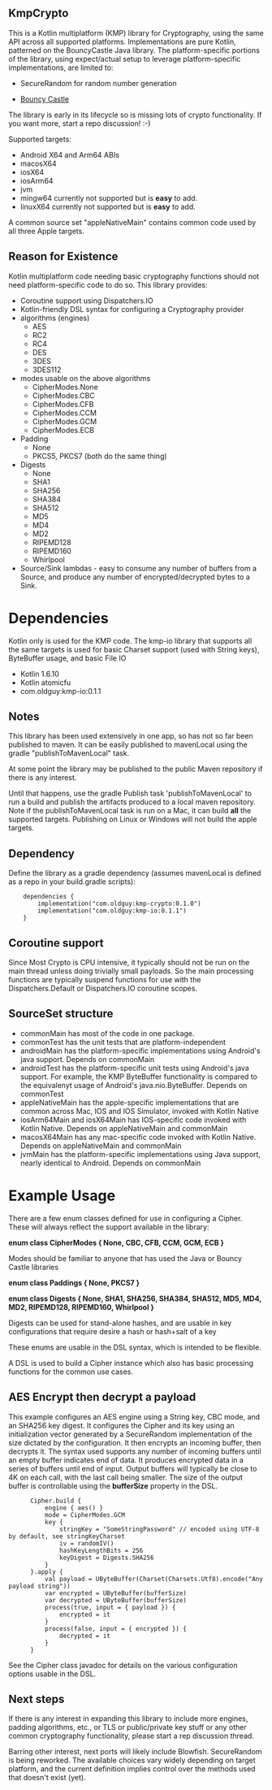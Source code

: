 ## KmpCrypto

This is a Kotlin multiplatform (KMP) library for Cryptography, using the same API across all supported platforms.  Implementations are pure Kotlin, patterned on the BouncyCastle Java library. The platform-specific portions of the library, using expect/actual setup to leverage platform-specific implementations, are limited to:

- SecureRandom for random number generation

- [Bouncy Castle](https://www.bouncycastle.org/)

The library is early in its lifecycle so is missing lots of crypto functionality. If you want more, start a repo discussion! :-) 

Supported targets:

- Android X64 and Arm64 ABIs
- macosX64
- iosX64
- iosArm64
- jvm
- mingw64 currently not supported but is **easy** to add.
- linuxX64 currently not supported but is **easy** to add.

A common source set "appleNativeMain" contains common code used by all three Apple targets. 

## Reason for Existence

Kotlin multiplatform code needing basic cryptography functions should not need platform-specific code to do so. This library provides:

- Coroutine support using Dispatchers.IO
- Kotlin-friendly DSL syntax for configuring a Cryptography provider
- algorithms (engines)
  - AES
  - RC2
  - RC4
  - DES
  - 3DES
  - 3DES112
- modes usable on the above algorithms
  - CipherModes.None
  - CipherModes.CBC
  - CipherModes.CFB
  - CipherModes.CCM
  - CipherModes.GCM
  - CipherModes.ECB
- Padding 
  - None
  - PKCS5, PKCS7 (both do the same thing)
- Digests
  - None
  - SHA1
  - SHA256
  - SHA384
  - SHA512
  - MD5
  - MD4
  - MD2
  - RIPEMD128
  - RIPEMD160
  - Whirlpool
- Source/Sink lambdas - easy to consume any number of buffers from a Source, and produce any number of encrypted/decrypted bytes to a Sink. 

# Dependencies

Kotlin only is used for the KMP code. The kmp-io library that supports all the same targets is used for basic Charset support (used with String keys), ByteBuffer usage, and basic File IO
- Kotlin 1.6.10
- Kotlin atomicfu
- com.oldguy:kmp-io:0.1.1

## Notes

This library has been used extensively in one app, so has not so far been published to maven. It can be easily published to mavenLocal using the gradle "publishToMavenLocal" task.

At some point the library may be published to the public Maven repository if there is any interest.

Until that happens, use the gradle Publish task 'publishToMavenLocal' to run a build and publish the artifacts produced to a local maven repository. Note if the publishToMavenLocal task is run on a Mac, it can build **all** the supported targets. Publishing on Linux or Windows will not build the apple targets. 

## Dependency

Define the library as a gradle dependency (assumes mavenLocal is defined as a repo in your build.gradle scripts):

```
    dependencies {
        implementation("com.oldguy:kmp-crypto:0.1.0")
        implementation("com.oldguy:kmp-io:0.1.1")
    }  
```

## Coroutine support

Since Most Crypto is CPU intensive, it typically should not be run on the main thread unless doing trivially small payloads. So the main processing functions are typically suspend functions for use with the Dispatchers.Default or Dispatchers.IO coroutine scopes.

## SourceSet structure

- commonMain has most of the code in one package.
- commonTest has the unit tests that are platform-independent
- androidMain has the platform-specific implementations using Android's java support. Depends on commonMain
- androidTest has the platform-specific unit tests using Android's java support. For example, the KMP ByteBuffer functionality is compared to the equivalenyt usage of Android's java.nio.ByteBuffer. Depends on commonTest
- appleNativeMain has the apple-specific implementations that are common across Mac, IOS and IOS Simulator,  invoked with Kotlin Native
- iosArm64Main and iosX64Main has IOS-specific code invoked with Kotlin Native. Depends on appleNativeMain and commonMain
- macosX64Main has any mac-specific code invoked with Kotlin Native. Depends on appleNativeMain and commonMain
- jvmMain has the platform-specific implementations using Java support, nearly identical to Android. Depends on commonMain

# Example Usage

There are a few enum classes defined for use in configuring a Cipher. These will always reflect the support available in the library:

**enum class CipherModes { None, CBC, CFB, CCM, GCM, ECB }**  

Modes should be familiar to anyone that has used the Java or Bouncy Castle libraries

**enum class Paddings { None, PKCS7 }** 

**enum class Digests { None, SHA1, SHA256, SHA384, SHA512, MD5, MD4, MD2, RIPEMD128, RIPEMD160, Whirlpool }**  

Digests can be used for stand-alone hashes, and are usable in key configurations that require desire a hash or hash+salt of a key

These enums are usable in the DSL syntax, which is intended to be flexible.

A DSL is used to build a Cipher instance which also has basic processing functions for the common use cases.

## AES Encrypt then decrypt a payload

This example configures an AES engine using a String key, CBC mode, and an SHA256 key digest. It configures the Cipher and its key using an initialization vector generated by a SecureRandom implementation of the size dictated by the configuration. It then encrypts an incoming buffer, then decrypts it.  The syntax used supports any number of incoming buffers until an empty buffer indicates end of data. It produces encrypted data in a series of buffers until end of input. Output buffers will typically be close to 4K on each call, with the last call being smaller.  The size of the output buffer is controllable using the **bufferSize** property in the DSL.

```
      Cipher.build {
          engine { aes() }
          mode = CipherModes.GCM
          key {
              stringKey = "SomeStringPassword" // encoded using UTF-8 by default, see stringKeyCharset
              iv = randomIV()
              hashKeyLengthBits = 256
              keyDigest = Digests.SHA256
          }
      }.apply {
          val payload = UByteBuffer(Charset(Charsets.Utf8).encode("Any payload string"))
          var encrypted = UByteBuffer(bufferSize)
          var decrypted = UByteBuffer(bufferSize)
          process(true, input = { payload }) {
              encrypted = it
          }
          process(false, input = { encrypted }) {
              decrypted = it
          }
      }
```

See the Cipher class javadoc for details on the various configuration options usable in the DSL.

## Next steps

If there is any interest in expanding this library to include more engines, padding algorithms, etc., or TLS or public/private key stuff or any other common cryptography functionality, please start a rep discussion thread.

Barring other interest, next ports will likely include Blowfish. SecureRandom is being reworked. The available choices vary widely depending on target platform, and the current definition implies control over the methods used that doesn't exist (yet).